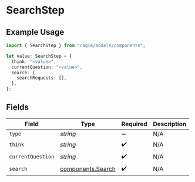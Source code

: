 # SearchStep

## Example Usage

```typescript
import { SearchStep } from "ragie/models/components";

let value: SearchStep = {
  think: "<value>",
  currentQuestion: "<value>",
  search: {
    searchRequests: [],
  },
};
```

## Fields

| Field                                                  | Type                                                   | Required                                               | Description                                            |
| ------------------------------------------------------ | ------------------------------------------------------ | ------------------------------------------------------ | ------------------------------------------------------ |
| `type`                                                 | *string*                                               | :heavy_minus_sign:                                     | N/A                                                    |
| `think`                                                | *string*                                               | :heavy_check_mark:                                     | N/A                                                    |
| `currentQuestion`                                      | *string*                                               | :heavy_check_mark:                                     | N/A                                                    |
| `search`                                               | [components.Search](../../models/components/search.md) | :heavy_check_mark:                                     | N/A                                                    |